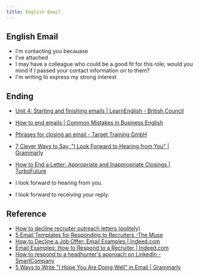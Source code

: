 ```yaml
---
title: English Email
---
```


## English Email

* I'm contacting you becauase
* I’ve attached
* I may have a colleague who could be a good fit for this role; would you mind if I passed your contact information on to them?
* I'm writing to express my strong interest


## Ending
* [Unit 4: Starting and finishing emails \| LearnEnglish \- British Council](https://learnenglish.britishcouncil.org/en/english-emails/unit-4-starting-and-finishing-emails)
* [How to end emails \| Common Mistakes in Business English](https://blog.harwardcommunications.com/2012/11/06/how-to-end-emails/)
* [Phrases for closing an email \- Target Training GmbH](https://www.targettraining.eu/20-phrases-closing-email/)
* [7 Clever Ways to Say, "I Look Forward to Hearing from You" \| Grammarly](https://www.grammarly.com/blog/i-look-forward-to-hearing-from-you/)
* [How to End a Letter: Appropriate and Inappropriate Closings \| TurboFuture](https://turbofuture.com/internet/How-to-end-a-letter-in-English-Examples-of-closing-sentences)

* I look forward to hearing from you.
* I look forward to receiving your reply.


## Reference
* [How to decline recruiter outreach letters (politely)](https://blog.staffingadvisors.com/2014/11/20/decline-recruiters-outreach-politely)
* [5 Email Templates for Responding to Recruiters -The Muse](https://www.themuse.com/advice/5-email-templates-to-respond-to-recruiters-no-matter-where-you-are-in-your-search)
* [How to Decline a Job Offer: Email Examples | Indeed.com](https://www.indeed.com/career-advice/finding-a-job/how-to-decline-a-job-offer-email-examples)
* [Email Examples: How to Respond to a Recruiter | Indeed.com](https://www.indeed.com/career-advice/finding-a-job/email-examples-how-to-respond-to-a-recruiter)
* [How to respond to a headhunter's approach on LinkedIn - SmartCompany](https://www.smartcompany.com.au/people-human-resources/professional-development/the-right-way-to-respond-to-a-headhunters-approach-on-linkedin/)
* [5 Ways to Write &quot;I Hope You Are Doing Well&quot; in Email | Grammarly](https://www.grammarly.com/blog/i-hope-youre-doing-well/)
